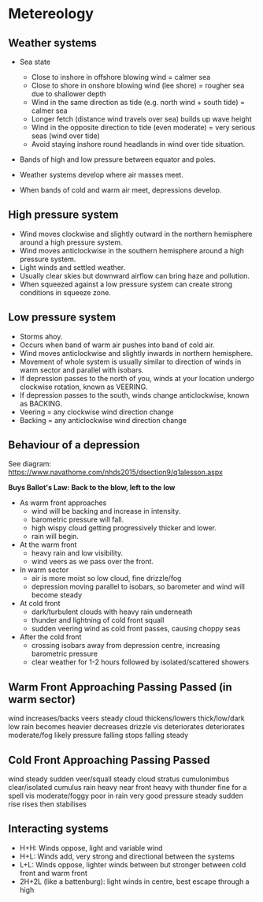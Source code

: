 # Metereology

## Weather systems

- Sea state
  - Close to inshore in offshore blowing wind = calmer sea
  - Close to shore in onshore blowing wind (lee shore) = rougher sea due to shallower depth
  - Wind in the same direction as tide (e.g. north wind + south tide) = calmer sea
  - Longer fetch (distance wind travels over sea) builds up wave height
  - Wind in the opposite direction to tide (even moderate) = very serious seas (wind over tide)
  - Avoid staying inshore round headlands in wind over tide situation.

- Bands of high and low pressure between equator and poles.
- Weather systems develop where air masses meet.
- When bands of cold and warm air meet, depressions develop.

## High pressure system

- Wind moves clockwise and slightly outward in the northern hemisphere around a high pressure system.
- Wind moves anticlockwise in the southern hemisphere around a high pressure system.
- Light winds and settled weather.
- Usually clear skies but downward airflow can bring haze and pollution.
- When squeezed against a low pressure system can create strong conditions in squeeze zone.

## Low pressure system

- Storms ahoy.
- Occurs when band of warm air pushes into band of cold air.
- Wind moves anticlockwise and slightly inwards in northern hemisphere.
- Movement of whole system is usually similar to direction of winds in warm sector and parallel
  with isobars.
- If depression passes to the north of you, winds at your location undergo clockwise rotation,
  known as VEERING.
- If depression passes to the south, winds change anticlockwise, known as BACKING.
- Veering = any clockwise wind direction change
- Backing = any anticlockwise wind direction change

## Behaviour of a depression

See diagram: https://www.navathome.com/nhds2015/dsection9/q1alesson.aspx

**Buys Ballot's Law: Back to the blow, left to the low**

- As warm front approaches
  - wind will be backing and increase in intensity.
  - barometric pressure will fall.
  - high wispy cloud getting progressively thicker and lower.
  - rain will begin.
- At the warm front
  - heavy rain and low visibility.
  - wind veers as we pass over the front.
- In warm sector
  - air is more moist so low cloud, fine drizzle/fog
  - depression moving parallel to isobars, so barometer and wind will become steady
- At cold front
  - dark/turbulent clouds with heavy rain underneath
  - thunder and lightning of cold front squall
  - sudden veering wind as cold front passes, causing choppy seas
- After the cold front
  - crossing isobars away from depression centre, increasing barometric pressure
  - clear weather for 1-2 hours followed by isolated/scattered showers

Warm Front    Approaching           Passing             Passed (in warm sector)
--------------------------------------------------------------------------------
wind          increases/backs       veers               steady
cloud         thickens/lowers       thick/low/dark      low
rain          becomes heavier       decreases           drizzle
vis           deteriorates          deteriorates        moderate/fog likely
pressure      falling               stops falling       steady

Cold Front    Approaching           Passing             Passed
--------------------------------------------------------------------------------
wind          steady                sudden veer/squall  steady
cloud         stratus               cumulonimbus        clear/isolated cumulus
rain          heavy near front      heavy with thunder  fine for a spell
vis           moderate/foggy        poor in rain        very good
pressure      steady                sudden rise         rises then stabilises

## Interacting systems

- H+H: Winds oppose, light and variable wind
- H+L: Winds add, very strong and directional between the systems
- L+L: Winds oppose, lighter winds between but stronger between cold front and warm front
- 2H+2L (like a battenburg): light winds in centre, best escape through a high
